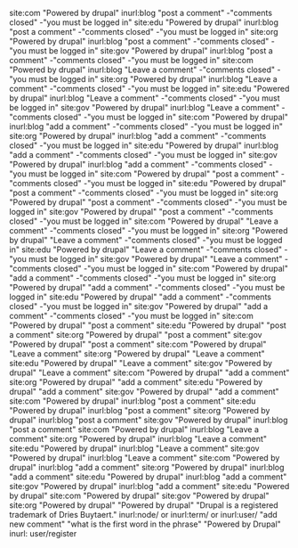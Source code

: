 site:com "Powered by drupal" inurl:blog "post a comment" -"comments closed" -"you must be logged in"
site:edu "Powered by drupal" inurl:blog "post a comment" -"comments closed" -"you must be logged in"
site:org "Powered by drupal" inurl:blog "post a comment" -"comments closed" -"you must be logged in"
site:gov "Powered by drupal" inurl:blog "post a comment" -"comments closed" -"you must be logged in"
site:com "Powered by drupal" inurl:blog "Leave a comment" -"comments closed" -"you must be logged in"
site:org "Powered by drupal" inurl:blog "Leave a comment" -"comments closed" -"you must be logged in"
site:edu "Powered by drupal" inurl:blog "Leave a comment" -"comments closed" -"you must be logged in"
site:gov "Powered by drupal" inurl:blog "Leave a comment" -"comments closed" -"you must be logged in"
site:com "Powered by drupal" inurl:blog "add a comment" -"comments closed" -"you must be logged in"
site:org "Powered by drupal" inurl:blog "add a comment" -"comments closed" -"you must be logged in"
site:edu "Powered by drupal" inurl:blog "add a comment" -"comments closed" -"you must be logged in"
site:gov "Powered by drupal" inurl:blog "add a comment" -"comments closed" -"you must be logged in"
site:com "Powered by drupal" "post a comment" -"comments closed" -"you must be logged in"
site:edu "Powered by drupal" "post a comment" -"comments closed" -"you must be logged in"
site:org "Powered by drupal" "post a comment" -"comments closed" -"you must be logged in"
site:gov "Powered by drupal" "post a comment" -"comments closed" -"you must be logged in"
site:com "Powered by drupal" "Leave a comment" -"comments closed" -"you must be logged in"
site:org "Powered by drupal" "Leave a comment" -"comments closed" -"you must be logged in"
site:edu "Powered by drupal" "Leave a comment" -"comments closed" -"you must be logged in"
site:gov "Powered by drupal" "Leave a comment" -"comments closed" -"you must be logged in"
site:com "Powered by drupal" "add a comment" -"comments closed" -"you must be logged in"
site:org "Powered by drupal" "add a comment" -"comments closed" -"you must be logged in"
site:edu "Powered by drupal" "add a comment" -"comments closed" -"you must be logged in"
site:gov "Powered by drupal" "add a comment" -"comments closed" -"you must be logged in"
site:com "Powered by drupal" "post a comment"
site:edu "Powered by drupal" "post a comment"
site:org "Powered by drupal" "post a comment"
site:gov "Powered by drupal" "post a comment"
site:com "Powered by drupal" "Leave a comment"
site:org "Powered by drupal" "Leave a comment"
site:edu "Powered by drupal" "Leave a comment"
site:gov "Powered by drupal" "Leave a comment"
site:com "Powered by drupal" "add a comment"
site:org "Powered by drupal" "add a comment"
site:edu "Powered by drupal" "add a comment"
site:gov "Powered by drupal" "add a comment"
site:com "Powered by drupal" inurl:blog "post a comment"
site:edu "Powered by drupal" inurl:blog "post a comment"
site:org "Powered by drupal" inurl:blog "post a comment"
site:gov "Powered by drupal" inurl:blog "post a comment"
site:com "Powered by drupal" inurl:blog "Leave a comment"
site:org "Powered by drupal" inurl:blog "Leave a comment"
site:edu "Powered by drupal" inurl:blog "Leave a comment"
site:gov "Powered by drupal" inurl:blog "Leave a comment"
site:com "Powered by drupal" inurl:blog "add a comment"
site:org "Powered by drupal" inurl:blog "add a comment"
site:edu "Powered by drupal" inurl:blog "add a comment"
site:gov "Powered by drupal" inurl:blog "add a comment"
site:edu "Powered by drupal"
site:com "Powered by drupal"
site:gov "Powered by drupal"
site:org "Powered by drupal"
"Powered by drupal"
"Drupal is a registered trademark of Dries Buytaert."
inurl:node/ or inurl:term/ or inurl:user/
"add new comment"
"what is the first word in the phrase"
"Powered by Drupal" inurl: user/register